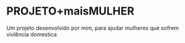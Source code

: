 # PROJETO+maisMULHER
Um projeto desenvolvido por mim, para ajudar mulheres que sofrem violência domestica
